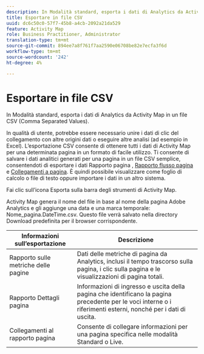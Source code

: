 ```yaml
---
description: In Modalità standard, esporta i dati di Analytics da Activity Map in un file CSV (Comma Separated Values).
title: Esportare in file CSV
uuid: dc6c50c0-57f7-45b8-a4cb-2092a21da529
feature: Activity Map
role: Business Practitioner, Administrator
translation-type: tm+mt
source-git-commit: 894ee7a8f761f7aa2590e06708be82e7ecfa3f6d
workflow-type: tm+mt
source-wordcount: '242'
ht-degree: 4%

---
```



# Esportare in file CSV

In Modalità standard, esporta i dati di Analytics da Activity Map in un file CSV (Comma Separated Values).

In qualità di utente, potrebbe essere necessario unire i dati di clic del collegamento con altre origini dati o eseguire altre analisi (ad esempio in Excel). L’esportazione CSV consente di ottenere tutti i dati di Activity Map per una determinata pagina in un formato di facile utilizzo. Ti consente di salvare i dati analitici generati per una pagina in un file CSV semplice, consentendoti di esportare i dati Rapporto pagina , [Rapporto flusso pagina](/help/analyze/activity-map/activitymap-page-flow.md) e [Collegamenti a pagina](/help/analyze/activity-map/activitymap-links-report.md). È quindi possibile visualizzare come foglio di calcolo o file di testo oppure importare i dati in un altro sistema.

Fai clic sull’icona Esporta sulla barra degli strumenti di Activity Map.

Activity Map genera il nome del file in base al nome della pagina Adobe Analytics e gli aggiunge una data e una marca temporale: Nome_pagina.DateTime.csv. Questo file verrà salvato nella directory Download predefinita per il browser corrispondente.

| Informazioni sull’esportazione | Descrizione |
|---|---|
| Rapporto sulle metriche delle pagine | Dati delle metriche di pagina da Analytics, inclusi il tempo trascorso sulla pagina, i clic sulla pagina e le visualizzazioni di pagina totali. |
| Rapporto Dettagli pagina | Informazioni di ingresso e uscita della pagina che identificano la pagina precedente per le voci interne o i riferimenti esterni, nonché per i dati di uscita. |
| Collegamenti al rapporto pagina | Consente di collegare informazioni per una pagina specifica nelle modalità Standard o Live. |
